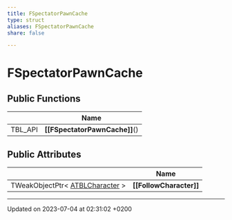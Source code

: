 ```yaml
---
title: FSpectatorPawnCache
type: struct
aliases: FSpectatorPawnCache
share: false

---
```


# FSpectatorPawnCache





## Public Functions

|                | Name           |
| -------------- | -------------- |
| TBL_API | **[[FSpectatorPawnCache]]**() |

## Public Attributes

|                | Name           |
| -------------- | -------------- |
| TWeakObjectPtr< [ATBLCharacter](/docs/SDK/Source/Classes/classATBLCharacter.md) > | **[[FollowCharacter]]**  |

-------------------------------

Updated on 2023-07-04 at 02:31:02 +0200
